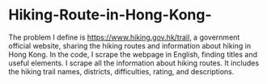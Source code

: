 # Hiking-Route-in-Hong-Kong-
The problem I define is https://www.hiking.gov.hk/trail, a government official website, sharing the hiking routes and information about hiking in Hong Kong.  In the code, I scrape the webpage in English, finding titles and useful elements. I scrape all the information about hiking routes. It includes the hiking trail names, districts, difficulties, rating, and descriptions.
